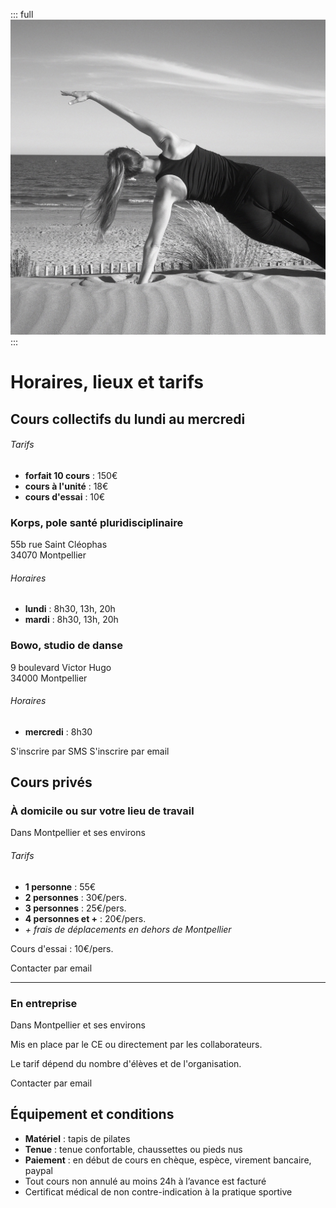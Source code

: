 ::: full
![description de l'image](../images/anne-gabrielle-com-pilates-01.jpg)
:::

# Horaires, lieux et tarifs

## Cours collectifs du lundi au mercredi

###### Tarifs

- **forfait 10 cours** : 150€ 
- **cours à l'unité** : 18€
- **cours d'essai** : 10€

### Korps, pole santé pluridisciplinaire

<p class="h5 bold">55b rue Saint Cléophas<br>34070 Montpellier</p>

###### Horaires

- **lundi** : 8h30, 13h, 20h
- **mardi** : 8h30, 13h, 20h

### Bowo, studio de danse

<p class="h5 bold">9 boulevard Victor Hugo<br>34000 Montpellier</p>

###### Horaires

- **mercredi** : 8h30

<Button-link href="sms:‭+33767820991?&body=Bonjour, je souhaite reserver pour le cours de pilates jour: , heure: . Merci">S'inscrire par SMS</Button-link> <Button-link href="mailto:pilates@anne-gabrielle.com?&body=Bonjour, je souhaite reserver pour le cours de pilates jour: , heure: . Merci">S'inscrire par email</Button-link>

## Cours privés

### À domicile ou sur votre lieu de travail

<p class="h5 bold">Dans Montpellier et ses environs</p>

###### Tarifs

- **1 personne** : 55€ 
- **2 personnes** : 30€/pers.
- **3 personnes** : 25€/pers.
- **4 personnes et +** : 20€/pers.
- _+ frais de déplacements en dehors de Montpellier_

Cours d'essai : 10€/pers.

<Button-link href="mailto:pilates@anne-gabrielle.com?&body=Bonjour, je souhaite reserver pour le cours de pilates jour: , heure: . Merci">Contacter par email</Button-link>

---

### En entreprise

<p class="h5 bold">Dans Montpellier et ses environs</p>

Mis en place par le CE ou directement par les collaborateurs.

Le tarif dépend du nombre d'élèves et de l'organisation.

<Button-link href="mailto:pilates@anne-gabrielle.com?&body=Bonjour, je souhaite prendre un cours de pilate en entreprise.">Contacter par email</Button-link>

## Équipement et conditions

- **Matériel** : tapis de pilates
- **Tenue** : tenue confortable, chaussettes ou pieds nus
- **Paiement** : en début de cours en chèque, espèce, virement bancaire, paypal
- Tout cours non annulé au moins 24h à l’avance est facturé
- Certificat médical de non contre-indication à la pratique sportive
